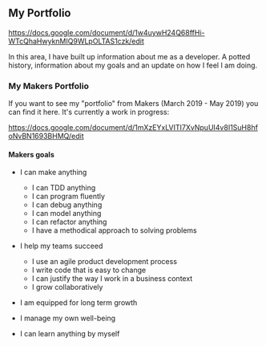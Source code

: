 ## My Portfolio

https://docs.google.com/document/d/1w4uywH24Q68ffHi-WTcQhaHwyknMIQ9WLpOLTAS1czk/edit

In this area, I have built up information about me as a developer. A potted history, information about my goals and an update on how I feel I am doing.

### My Makers Portfolio

If you want to see my "portfolio" from Makers (March 2019 - May 2019) you can find it here. It's currently a work in progress:

https://docs.google.com/document/d/1mXzEYxLVITI7XvNpuUI4v8I1SuH8hfoNvBN1693BHMQ/edit

#### Makers goals

- I can make anything
  - I can TDD anything
  - I can program fluently
  - I can debug anything
  - I can model anything
  - I can refactor anything
  - I have a methodical approach to solving problems

- I help my teams succeed
  - I use an agile product development process
  - I write code that is easy to change
  - I can justify the way I work in a business context
  - I grow collaboratively

- I am equipped for long term growth
 - I manage my own well-being
 - I can learn anything by myself
